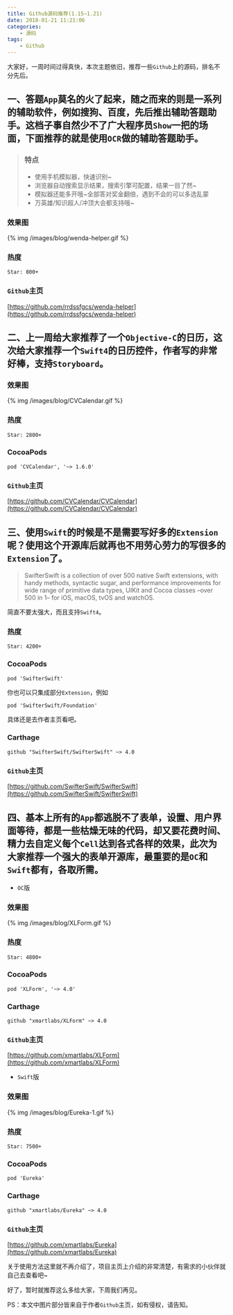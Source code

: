 ```yaml
---
title: Github源码推荐(1.15~1.21)
date: 2018-01-21 11:21:06
categories:
    - 源码
tags: 
    - Github
---
```


大家好，一周时间过得真快，本次主题依旧，推荐一些`Github`上的源码，排名不分先后。

## 一、答题`App`莫名的火了起来，随之而来的则是一系列的辅助软件，例如搜狗、百度，先后推出辅助答题助手。这档子事自然少不了广大程序员`Show`一把的场面，下面推荐的就是使用`OCR`做的辅助答题助手。

> ### 特点
> * 使用手机模拟器，快速识别~
> * 浏览器自动搜索显示结果，搜索引擎可配置，结果一目了然~
> * 模拟器还能多开哦~全部答对奖金翻倍，遇到不会的可以多选乱蒙
> * 万英雄/知识超人/冲顶大会都支持哦~

### 效果图
{% img /images/blog/wenda-helper.gif %}

### 热度
```
Star: 800+
```

### `Github`主页
[https://github.com/rrdssfgcs/wenda-helper](https://github.com/rrdssfgcs/wenda-helper)

## 二、上一周给大家推荐了一个`Objective-C`的日历，这次给大家推荐一个`Swift4`的日历控件，作者写的非常好棒，支持`Storyboard`。

### 效果图
{% img /images/blog/CVCalendar.gif %}

### 热度
```
Star: 2800+
```

### CocoaPods
```
pod 'CVCalendar', '~> 1.6.0'
```

### `Github`主页
[https://github.com/CVCalendar/CVCalendar](https://github.com/CVCalendar/CVCalendar)

## 三、使用`Swift`的时候是不是需要写好多的`Extension`呢？使用这个开源库后就再也不用劳心劳力的写很多的`Extension`了。

> SwifterSwift is a collection of over 500 native Swift extensions, with handy methods, syntactic sugar, and performance improvements for wide range of primitive data types, UIKit and Cocoa classes –over 500 in 1– for iOS, macOS, tvOS and watchOS.

简直不要太强大，而且支持`Swift4`。

### 热度
```
Star: 4200+
```

### CocoaPods
```
pod 'SwifterSwift'
```
你也可以只集成部分`Extension`，例如
```
pod 'SwifterSwift/Foundation'
```
具体还是去作者主页看吧。

### Carthage
```
github "SwifterSwift/SwifterSwift" ~> 4.0
```


### `Github`主页
[https://github.com/SwifterSwift/SwifterSwift](https://github.com/SwifterSwift/SwifterSwift)

## 四、基本上所有的`App`都逃脱不了表单，设置、用户界面等待，都是一些枯燥无味的代码，却又要花费时间、精力去自定义每个`Cell`达到各式各样的效果，此次为大家推荐一个强大的表单开源库，最重要的是`OC`和`Swift`都有，各取所需。

* `OC`版

### 效果图
{% img /images/blog/XLForm.gif %}

### 热度
```
Star: 4800+
```

### CocoaPods
```
pod 'XLForm', '~> 4.0'
```
### Carthage
```
github "xmartlabs/XLForm" ~> 4.0
```

### `Github`主页
[https://github.com/xmartlabs/XLForm](https://github.com/xmartlabs/XLForm)

* `Swift`版

### 效果图
{% img /images/blog/Eureka-1.gif %}

### 热度
```
Star: 7500+
```

### CocoaPods
```
pod 'Eureka'
```
### Carthage
```
github "xmartlabs/Eureka" ~> 4.0
```

### `Github`主页
[https://github.com/xmartlabs/Eureka](https://github.com/xmartlabs/Eureka)

关于使用方法这里就不再介绍了，项目主页上介绍的非常清楚，有需求的小伙伴就自己去查看吧~


好了，暂时就推荐这么多给大家，下周我们再见。

PS：本文中图片部分皆来自于作者`Github`主页，如有侵权，请告知。